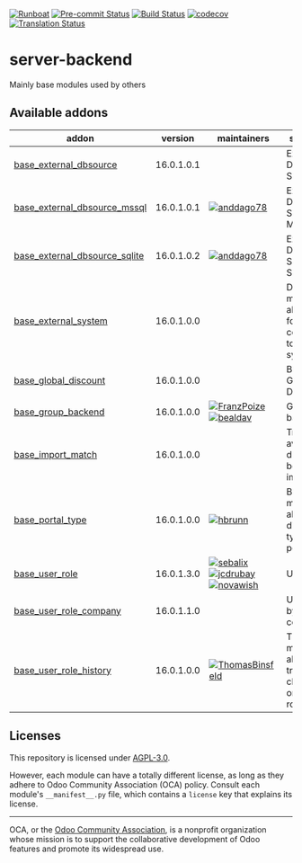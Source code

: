 
[![Runboat](https://img.shields.io/badge/runboat-Try%20me-875A7B.png)](https://runboat.odoo-community.org/builds?repo=OCA/server-backend&target_branch=16.0)
[![Pre-commit Status](https://github.com/OCA/server-backend/actions/workflows/pre-commit.yml/badge.svg?branch=16.0)](https://github.com/OCA/server-backend/actions/workflows/pre-commit.yml?query=branch%3A16.0)
[![Build Status](https://github.com/OCA/server-backend/actions/workflows/test.yml/badge.svg?branch=16.0)](https://github.com/OCA/server-backend/actions/workflows/test.yml?query=branch%3A16.0)
[![codecov](https://codecov.io/gh/OCA/server-backend/branch/16.0/graph/badge.svg)](https://codecov.io/gh/OCA/server-backend)
[![Translation Status](https://translation.odoo-community.org/widgets/server-backend-16-0/-/svg-badge.svg)](https://translation.odoo-community.org/engage/server-backend-16-0/?utm_source=widget)

<!-- /!\ do not modify above this line -->

# server-backend

Mainly base modules used by others

<!-- /!\ do not modify below this line -->

<!-- prettier-ignore-start -->

[//]: # (addons)

Available addons
----------------
addon | version | maintainers | summary
--- | --- | --- | ---
[base_external_dbsource](base_external_dbsource/) | 16.0.1.0.1 |  | External Database Sources
[base_external_dbsource_mssql](base_external_dbsource_mssql/) | 16.0.1.0.1 | [![anddago78](https://github.com/anddago78.png?size=30px)](https://github.com/anddago78) | External Database Source - MSSQL
[base_external_dbsource_sqlite](base_external_dbsource_sqlite/) | 16.0.1.0.2 | [![anddago78](https://github.com/anddago78.png?size=30px)](https://github.com/anddago78) | External Database Source - SQLite
[base_external_system](base_external_system/) | 16.0.1.0.0 |  | Data models allowing for connection to external systems.
[base_global_discount](base_global_discount/) | 16.0.1.0.0 |  | Base Global Discount
[base_group_backend](base_group_backend/) | 16.0.1.0.0 | [![FranzPoize](https://github.com/FranzPoize.png?size=30px)](https://github.com/FranzPoize) [![bealdav](https://github.com/bealdav.png?size=30px)](https://github.com/bealdav) | Group backend
[base_import_match](base_import_match/) | 16.0.1.0.0 |  | Try to avoid duplicates before importing
[base_portal_type](base_portal_type/) | 16.0.1.0.0 | [![hbrunn](https://github.com/hbrunn.png?size=30px)](https://github.com/hbrunn) | Base module to allow different types of portals
[base_user_role](base_user_role/) | 16.0.1.3.0 | [![sebalix](https://github.com/sebalix.png?size=30px)](https://github.com/sebalix) [![jcdrubay](https://github.com/jcdrubay.png?size=30px)](https://github.com/jcdrubay) [![novawish](https://github.com/novawish.png?size=30px)](https://github.com/novawish) | User roles
[base_user_role_company](base_user_role_company/) | 16.0.1.1.0 |  | User roles by company
[base_user_role_history](base_user_role_history/) | 16.0.1.0.0 | [![ThomasBinsfeld](https://github.com/ThomasBinsfeld.png?size=30px)](https://github.com/ThomasBinsfeld) | This module allows to track the changes on users roles.

[//]: # (end addons)

<!-- prettier-ignore-end -->

## Licenses

This repository is licensed under [AGPL-3.0](LICENSE).

However, each module can have a totally different license, as long as they adhere to Odoo Community Association (OCA)
policy. Consult each module's `__manifest__.py` file, which contains a `license` key
that explains its license.

----
OCA, or the [Odoo Community Association](http://odoo-community.org/), is a nonprofit
organization whose mission is to support the collaborative development of Odoo features
and promote its widespread use.
